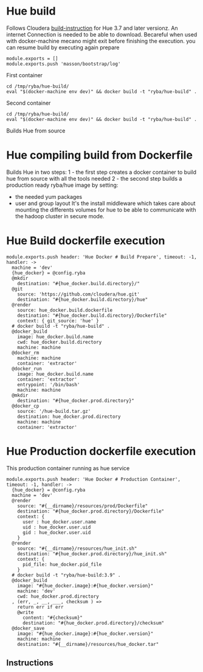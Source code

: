 #  Hue  build

Follows Cloudera   [build-instruction][cloudera-hue] for Hue 3.7 and later versionz.
An internet Connection is needed to be able to download.
Becareful when used with docker-machine mecano might exit before finishing
the execution. you can resume build by executing again prepare

    module.exports = []
    module.exports.push 'masson/bootstrap/log'

First container
```
cd /tmp/ryba/hue-build/
eval "$(docker-machine env dev)" && docker build -t "ryba/hue-build" .
```

Second container
```
cd /tmp/ryba/hue-build/
eval "$(docker-machine env dev)" && docker build -t "ryba/hue-build" .
```

Builds Hue from source


# Hue compiling build from Dockerfile

Builds Hue in two steps:
1 - the first step creates a docker container to build hue from source with all the tools needed
2 - the second step builds a production ready ryba/hue image by setting:
  * the needed yum packages
  * user and group layout
It's the install middleware which takes care about mounting the differents volumes
for hue to be able to communicate with the hadoop cluster in secure mode.


# Hue Build dockerfile execution

    module.exports.push header: 'Hue Docker # Build Prepare', timeout: -1,  handler: ->
      machine = 'dev'
      {hue_docker} = @config.ryba
      @mkdir
        destination: "#{hue_docker.build.directory}/"
      @git
        source: 'https://github.com/cloudera/hue.git'
        destination: "#{hue_docker.build.directory}/hue"
      @render
        source: hue_docker.build.dockerfile
        destination: "#{hue_docker.build.directory}/Dockerfile"
        context: { git_source: 'hue' }
      # docker build -t "ryba/hue-build" .
      @docker_build
        image: hue_docker.build.name
        cwd: hue_docker.build.directory
        machine: machine
      @docker_rm
        machine: machine
        container: 'extractor'
      @docker_run
        image: hue_docker.build.name
        container: 'extractor'
        entrypoint: '/bin/bash'
        machine: machine
      @mkdir
        destination: "#{hue_docker.prod.directory}"
      @docker_cp
        source: '/hue-build.tar.gz'
        destination: hue_docker.prod.directory
        machine: machine
        container: 'extractor'


# Hue Production dockerfile execution

This production container running as hue service

    module.exports.push header: 'Hue Docker # Production Container', timeout: -1, handler: ->
      {hue_docker} = @config.ryba
      machine = 'dev'
      @render
        source: "#{__dirname}/resources/prod/Dockerfile"
        destination: "#{hue_docker.prod.directory}/Dockerfile"
        context: {
          user : hue_docker.user.name
          uid : hue_docker.user.uid
          gid : hue_docker.user.uid
        }
      @render
        source: "#{__dirname}/resources/hue_init.sh"
        destination: "#{hue_docker.prod.directory}/hue_init.sh"
        context: {
          pid_file: hue_docker.pid_file
        }
      # docker build -t "ryba/hue-build:3.9" .
      @docker_build
        image: "#{hue_docker.image}:#{hue_docker.version}"
        machine: 'dev'
        cwd: hue_docker.prod.directory
      , (err, _, __, ___, checksum ) =>
        return err if err
        @write
          content: "#{checksum}"
          destination: "#{hue_docker.prod.directory}/checksum"
      @docker_save
        image: "#{hue_docker.image}:#{hue_docker.version}"
        machine: machine
        destination: "#{__dirname}/resources/hue_docker.tar"



## Instructions

[cloudera-hue]:(https://github.com/cloudera/hue#development-prerequisites)
